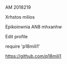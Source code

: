 AM 2018219

Xrhstos milios

Epikoinwnia AN8 mhxanhw

Edit profile

require 'p18mili1'

https://github.com/p18mili1
